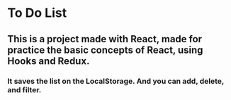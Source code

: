 # To Do List
## This is a project made with React, made for practice the basic concepts of React, using Hooks and Redux.
### It saves the list on the LocalStorage. And you can add, delete, and filter.
